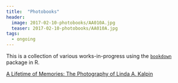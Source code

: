 ```yaml
---
title:  "Photobooks"
header:
  image: 2017-02-10-photobooks/AA010A.jpg
  teaser: 2017-02-10-photobooks/AA010A.jpg
tags: 
  - ongoing
---
```


This is a collection of various works-in-progress using the [`bookdown`](https://github.com/rstudio/bookdown) package in R.

[A Lifetime of Memories: The Photography of Linda A. Kalpin](https://amritpatel.github.io/momPhotoBook/)